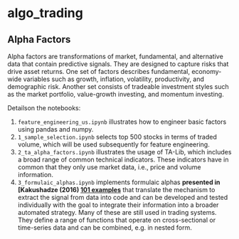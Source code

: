 # algo_trading

## Alpha Factors 

Alpha factors are transformations of market, fundamental, and alternative data that contain predictive signals. They are designed to capture risks that drive asset returns. One set of factors describes fundamental, economy-wide variables such as growth, inflation, volatility, productivity, and demographic risk. Another set consists of tradeable investment styles such as the market portfolio, value-growth investing, and momentum investing.

Detailson the notebooks:
1. `feature_engineering_us.ipynb`  illustrates how to engineer basic factors using pandas and numpy.
2. `1_sample_selection.ipynb` selects top 500 stocks in terms of traded volume, which will be used subsequently for feature engineering.
3. `2_ta_alpha_factors.ipynb` illustrates the usage of TA-Lib, which includes a broad range of common technical indicators. These indicators have in common that they only use market data, i.e., price and volume information.
4. `3_formulaic_alphas.ipynb` implements formulaic alphas **presented in [Kakushadze (2016) [101 examples](https://arxiv.org/pdf/1601.00991.pdf)** that translate the mechanism to extract the signal from data into code and can be developed and tested individually with the goal to integrate their information into a broader automated strategy. Many of these are still used in trading systems. They define a range of functions that operate on cross-sectional or time-series data and can be combined, e.g. in nested form.




